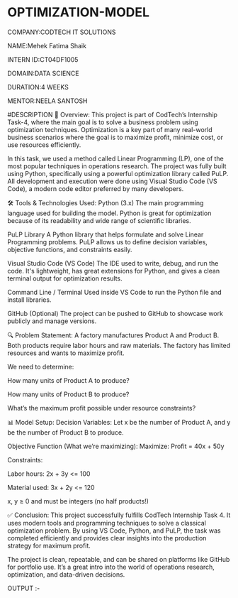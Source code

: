 # OPTIMIZATION-MODEL

COMPANY:CODTECH IT SOLUTIONS

NAME:Mehek Fatima Shaik

INTERN ID:CT04DF1005

DOMAIN:DATA SCIENCE

DURATION:4 WEEKS

MENTOR:NEELA SANTOSH

#DESCRIPTION 📌 Overview: This project is part of CodTech’s Internship Task-4, where the main goal is to solve a business problem using optimization techniques. Optimization is a key part of many real-world business scenarios where the goal is to maximize profit, minimize cost, or use resources efficiently.

In this task, we used a method called Linear Programming (LP), one of the most popular techniques in operations research. The project was fully built using Python, specifically using a powerful optimization library called PuLP. All development and execution were done using Visual Studio Code (VS Code), a modern code editor preferred by many developers.

🛠 Tools & Technologies Used: Python (3.x) The main programming language used for building the model. Python is great for optimization because of its readability and wide range of scientific libraries.

PuLP Library A Python library that helps formulate and solve Linear Programming problems. PuLP allows us to define decision variables, objective functions, and constraints easily.

Visual Studio Code (VS Code) The IDE used to write, debug, and run the code. It's lightweight, has great extensions for Python, and gives a clean terminal output for optimization results.

Command Line / Terminal Used inside VS Code to run the Python file and install libraries.

GitHub (Optional) The project can be pushed to GitHub to showcase work publicly and manage versions.

🔍 Problem Statement: A factory manufactures Product A and Product B. Both products require labor hours and raw materials. The factory has limited resources and wants to maximize profit.

We need to determine:

How many units of Product A to produce?

How many units of Product B to produce?

What’s the maximum profit possible under resource constraints?

📊 Model Setup: Decision Variables: Let x be the number of Product A, and y be the number of Product B to produce.

Objective Function (What we’re maximizing): Maximize: Profit = 40x + 50y

Constraints:

Labor hours: 2x + 3y <= 100

Material used: 3x + 2y <= 120

x, y ≥ 0 and must be integers (no half products!)

✅ Conclusion: This project successfully fulfills CodTech Internship Task 4. It uses modern tools and programming techniques to solve a classical optimization problem. By using VS Code, Python, and PuLP, the task was completed efficiently and provides clear insights into the production strategy for maximum profit.

The project is clean, repeatable, and can be shared on platforms like GitHub for portfolio use. It’s a great intro into the world of operations research, optimization, and data-driven decisions.

OUTPUT :-


